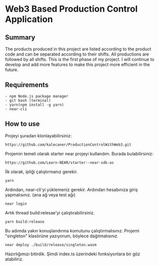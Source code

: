 # Web3 Based Production Control Application

## Summary
The products produced in this project are listed according to the product code and can be separated according to their shifts. All productions are followed by all shifts. This is the first phase of my project. I will continue to develop and add more features to make this project more efficient in the future.

## Requirements
```
- npm Node.js package manager
- git bash (terminal)
- yarn(npm install -g yarn)
- near-cli
```
## How to use

Projeyi şuradan klonlayabilirsiniz:
```
https://github.com/kalecaner/ProductionControlWithWeb3.git
```
Projemin temeli olarak starter near projeyi kullandım. Burada bulabilirsiniz:
```
https://github.com/Learn-NEAR/starter--near-sdk-as
```
İlk olarak, ipliği çalıştırmanız gerekir.
```
yarn
```
Ardından, near-cli'yi yüklemeniz gerekir. Ardından hesabınıza giriş yapmalısınız. (ana ağ veya test ağı)
```
near login
```
Artık thread build:relesae'yi çalıştırabilirsiniz.
```
yarn build:release
```
Bu adımda yakın konuşlandırma komutunu çalıştırmalısınız. Projemi "singleton" klasörüne yazıyorum, böylece dağıtmalısınız.
```
near deploy ./build/release/singleton.wasm
```
Hazırlığımızı bitirdik. Şimdi index.ts üzerindeki fonksiyonlara bir göz atabiliriz.
